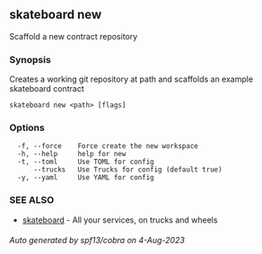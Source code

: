 ## skateboard new

Scaffold a new contract repository

### Synopsis

Creates a working git repository at path and scaffolds an example skateboard contract

```
skateboard new <path> [flags]
```

### Options

```
  -f, --force    Force create the new workspace
  -h, --help     help for new
  -t, --toml     Use TOML for config
      --trucks   Use Trucks for config (default true)
  -y, --yaml     Use YAML for config
```

### SEE ALSO

* [skateboard](skateboard.md)	 - All your services, on trucks and wheels

###### Auto generated by spf13/cobra on 4-Aug-2023
